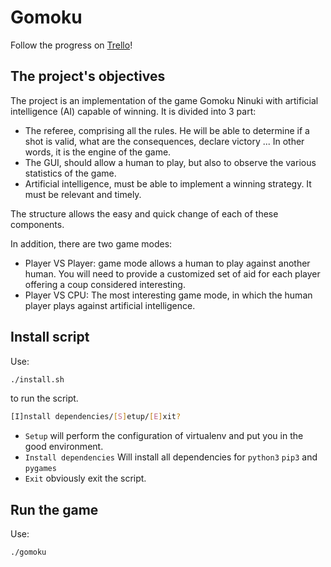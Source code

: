 # Gomoku
Follow the progress on [Trello](https://trello.com/b/e5nu9jE7)!

## The project's objectives
The project is an implementation of the game Gomoku Ninuki with artificial intelligence (AI) capable of winning.
It is divided into 3 part:
+ The referee, comprising all the rules. He will be able to determine if a shot is valid, what are the consequences, declare victory ... In other words, it is the engine of the game.
+ The GUI, should allow a human to play, but also to observe the various statistics of the game.
+ Artificial intelligence, must be able to implement a winning strategy. It must be relevant and timely.

The structure allows the easy and quick change of each of these components.

In addition, there are two game modes:
+ Player VS Player: game mode allows a human to play against another human. You will need to provide a customized set of aid for each player offering a coup considered interesting.
+ Player VS CPU: The most interesting game mode, in which the human player plays against artificial intelligence.

## Install script
Use:
```bash
./install.sh
```
to run the script.

```bash
[I]nstall dependencies/[S]etup/[E]xit?
```
+ `Setup` will perform the configuration of virtualenv and put you in the good environment.
+ `Install dependencies` Will install all dependencies for `python3` `pip3` and `pygames`
+ `Exit` obviously exit the script.

## Run the game
Use:
```bash
./gomoku
```
